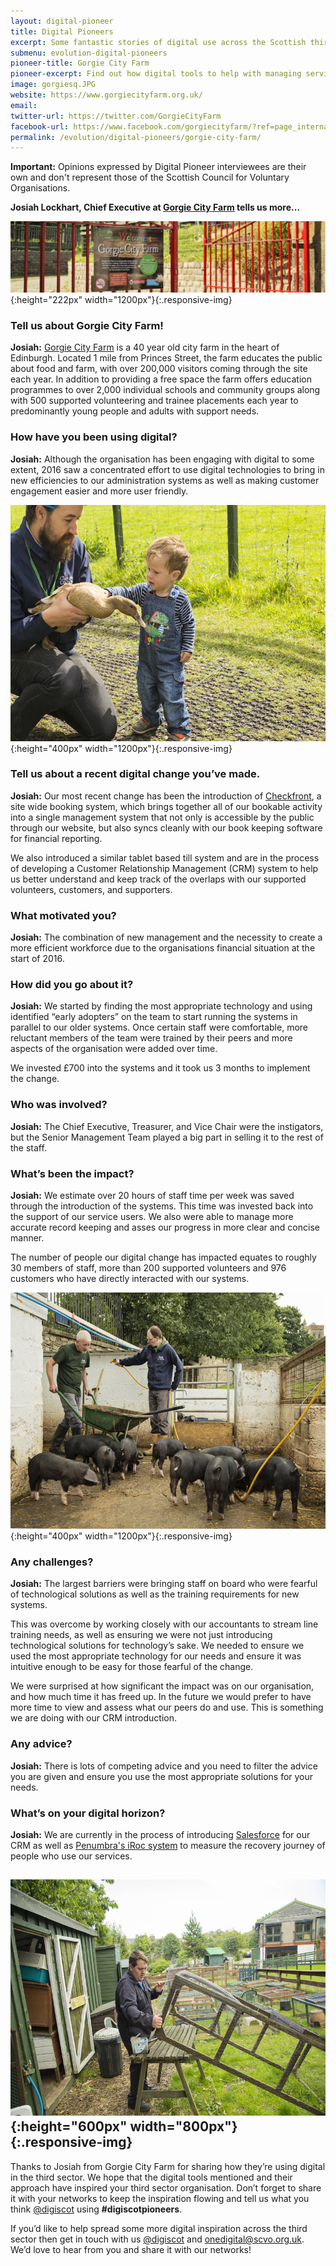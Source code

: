 ```yaml
---
layout: digital-pioneer
title: Digital Pioneers
excerpt: Some fantastic stories of digital use across the Scottish third sector. Read on to be inspired.
submenu: evolution-digital-pioneers
pioneer-title: Gorgie City Farm
pioneer-excerpt: Find out how digital tools to help with managing services has saved staff and volunteer time and improved customer engagement.
image: gorgiesq.JPG
website: https://www.gorgiecityfarm.org.uk/
email:
twitter-url: https://twitter.com/GorgieCityFarm
facebook-url: https://www.facebook.com/gorgiecityfarm/?ref=page_internal
permalink: /evolution/digital-pioneers/gorgie-city-farm/
---
```

**Important:** Opinions expressed by Digital Pioneer interviewees are their own and don't represent those of the Scottish Council for Voluntary Organisations.

**Josiah Lockhart, Chief Executive at <a target='_blank' href="https://www.gorgiecityfarm.org.uk/">Gorgie City Farm</a> tells us more...**

![Gorgie City Farm](/images/digital-pioneers/gorgiebanner.JPG){:height="222px" width="1200px"}{:.responsive-img}

### Tell us about Gorgie City Farm! 

**Josiah:** <a target='_blank' href="https://www.gorgiecityfarm.org.uk/">Gorgie City Farm</a> is a 40 year old city farm in the heart of Edinburgh. Located 1 mile from Princes Street, the farm educates the public about food and farm, with over 200,000 visitors coming through the site each year.  In addition to providing a free space the farm offers education programmes to over 2,000 individual schools and community groups along with 500 supported volunteering and trainee placements each year to predominantly young people and adults with support needs.

### How have you been using digital?

**Josiah:** Although the organisation has been engaging with digital to some extent, 2016 saw a concentrated effort to use digital technologies to bring in new efficiencies to our administration systems as well as making customer engagement easier and more user friendly.

![Gorgie City Farm](/images/digital-pioneers/kidswithanimals.jpg){:height="400px" width="1200px"}{:.responsive-img}

### Tell us about a recent digital change you’ve made.

**Josiah:** Our most recent change has been the introduction of <a target='_blank' href="https://www.checkfront.com/">Checkfront</a>, a site wide booking system, which brings together all of our bookable activity into a single management system that not only is accessible by the public through our website, but also syncs cleanly with our book keeping software for financial reporting.

We also introduced a similar tablet based till system and are in the process of developing a Customer Relationship Management (CRM) system to help us better understand and keep track of the overlaps with our supported volunteers, customers, and supporters.

### What motivated you?

**Josiah:** The combination of new management and the necessity to create a more efficient workforce due to the organisations financial situation at the start of 2016. 

### How did you go about it?

**Josiah:** We started by finding the most appropriate technology and using identified “early adopters” on the team to start running the systems in parallel to our older systems.  Once certain staff were comfortable, more reluctant members of the team were trained by their peers and more aspects of the organisation were added over time.

We invested £700 into the systems and it took us 3 months to implement the change. 

### Who was involved?

**Josiah:** The Chief Executive, Treasurer, and Vice Chair were the instigators, but the Senior Management Team played a big part in selling it to the rest of the staff. 

### What’s been the impact?

**Josiah:** We estimate over 20 hours of staff time per week was saved through the introduction of the systems. This time was invested back into the support of our service users.  We also were able to manage more accurate record keeping and asses our progress in more clear and concise manner.  

The number of people our digital change has impacted equates to roughly 30 members of staff, more than 200 supported volunteers and 976 customers who have directly interacted with our systems.

![Gorgie City Farm](/images/digital-pioneers/volunteers.jpg){:height="400px" width="1200px"}{:.responsive-img}

### Any challenges?

**Josiah:** The largest barriers were bringing staff on board who were fearful of technological solutions as well as the training requirements for new systems.  

This was overcome by working closely with our accountants to stream line training needs, as well as ensuring we were not just introducing technological solutions for technology’s sake. We needed to ensure we used the most appropriate technology for our needs and ensure it was intuitive enough to be easy for those fearful of the change. 

We were surprised at how significant the impact was on our organisation, and how much time it has freed up. In the future we would prefer to have more time to view and assess what our peers do and use. This is something we are doing with our CRM introduction.

### Any advice?

**Josiah:** There is lots of competing advice and you need to filter the advice you are given and ensure you use the most appropriate solutions for your needs. 

### What’s on your digital horizon?

**Josiah:** We are currently in the process of introducing <a target='_blank' href="http://www.salesforce.org/nonprofit/">Salesforce</a> for our CRM as well as <a target='_blank' href="http://www.penumbra.org.uk/innovation/iroc/">Penumbra's iRoc system</a> to measure the recovery journey of people who use our services. 

![Gorgie City Farm](/images/digital-pioneers/volunteers1.jpg){:height="600px" width="800px"}{:.responsive-img}
-----

Thanks to Josiah from Gorgie City Farm for sharing how they’re using digital in the third sector. We hope that the digital tools mentioned and their approach have inspired your third sector organisation. Don’t forget to share it with your networks to keep the inspiration flowing and tell us what you think  <a href="https://twitter.com/digiscot?ref_src=twsrc%5Egoogle%7Ctwcamp%5Eserp%7Ctwgr%5Eauthor" target="_blank">@digiscot</a> using **#digiscotpioneers**.

If you’d like to help spread some more digital inspiration across the third sector then get in touch with us <a href="https://twitter.com/digiscot?ref_src=twsrc%5Egoogle%7Ctwcamp%5Eserp%7Ctwgr%5Eauthor" target="_blank">@digiscot</a> and <a href="mailto:onedigital@scvo.org.uk">onedigital@scvo.org.uk</a>.  We’d love to hear from you and share it with our networks!

